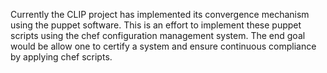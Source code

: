  Currently the CLIP project has implemented its convergence mechanism using the puppet software.
 This is an effort to implement these puppet scripts using the chef configuration management system.
 The end goal would be allow one to certify a system and ensure continuous compliance by applying chef scripts.
